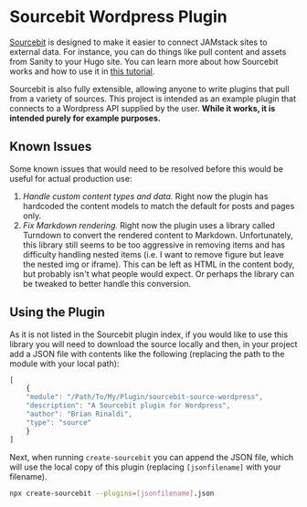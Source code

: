 # Sourcebit Wordpress Plugin

[Sourcebit](https://github.com/stackbithq/sourcebit) is designed to make it easier to connect JAMstack sites to external data. For instance, you can do things like pull content and assets from Sanity to your Hugo site. You can learn more about how Sourcebit works and how to use it in [this tutorial](https://www.stackbit.com/blog/data-driven-jamstack-sourcebit/).

Sourcebit is also fully extensible, allowing anyone to write plugins that pull from a variety of sources. This project is intended as an example plugin that connects to a Wordpress API supplied by the user. **While it works, it is intended purely for example purposes.**

## Known Issues

Some known issues that would need to be resolved before this would be useful for actual production use:

1. *Handle custom content types and data.* Right now the plugin has hardcoded the content models to match the default for posts and pages only.
2. *Fix Markdown rendering.* Right now the plugin uses a library called Turndown to convert the rendered content to Markdown. Unfortunately, this library still seems to be too aggressive in removing items and has difficulty handling nested items (i.e. I want to remove figure but leave the nested img or iframe). This can be left as HTML in the content body, but probably isn't what people would expect. Or perhaps the library can be tweaked to better handle this conversion.

## Using the Plugin

As it is not listed in the Sourcebit plugin index, if you would like to use this library you will need to download the source locally and then, in your project add a JSON file with contents like the following (replacing the path to the module with your local path):

```javascript
[
    {
    "module": "/Path/To/My/Plugin/sourcebit-source-wordpress",
    "description": "A Sourcebit plugin for Wordpress",
    "author": "Brian Rinaldi",
    "type": "source"
    }
]
```
Next, when running `create-sourcebit` you can append the JSON file, which will use the local copy of this plugin (replacing `[jsonfilename]` with your filename).

```bash
npx create-sourcebit --plugins=[jsonfilename].json 
```
